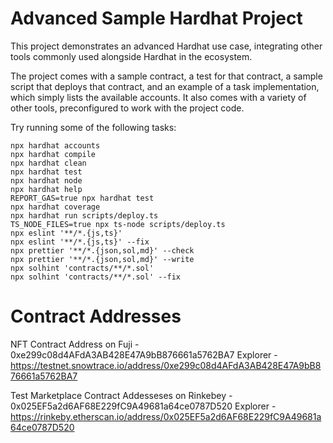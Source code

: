 # Advanced Sample Hardhat Project

This project demonstrates an advanced Hardhat use case, integrating other tools commonly used alongside Hardhat in the ecosystem.

The project comes with a sample contract, a test for that contract, a sample script that deploys that contract, and an example of a task implementation, which simply lists the available accounts. It also comes with a variety of other tools, preconfigured to work with the project code.

Try running some of the following tasks:

```shell
npx hardhat accounts
npx hardhat compile
npx hardhat clean
npx hardhat test
npx hardhat node
npx hardhat help
REPORT_GAS=true npx hardhat test
npx hardhat coverage
npx hardhat run scripts/deploy.ts
TS_NODE_FILES=true npx ts-node scripts/deploy.ts
npx eslint '**/*.{js,ts}'
npx eslint '**/*.{js,ts}' --fix
npx prettier '**/*.{json,sol,md}' --check
npx prettier '**/*.{json,sol,md}' --write
npx solhint 'contracts/**/*.sol'
npx solhint 'contracts/**/*.sol' --fix
```

# Contract Addresses

NFT Contract Address on Fuji - 0xe299c08d4AFdA3AB428E47A9bB876661a5762BA7
Explorer - https://testnet.snowtrace.io/address/0xe299c08d4AFdA3AB428E47A9bB876661a5762BA7


Test Marketplace Contract Addesseses on Rinkebey - 0x025EF5a2d6AF68E229fC9A49681a64ce0787D520
Explorer - https://rinkeby.etherscan.io/address/0x025EF5a2d6AF68E229fC9A49681a64ce0787D520